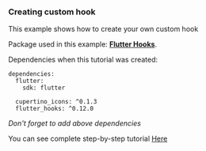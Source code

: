 ### Creating custom hook

This example shows how to create your own custom hook

Package used in this example: [**Flutter Hooks**](https://pub.dev/packages/flutter_hooks).

Dependencies when this tutorial was created:
```
dependencies:
  flutter:
    sdk: flutter

  cupertino_icons: ^0.1.3
  flutter_hooks: ^0.12.0
```

*Don't forget to add above dependencies*

You can see complete step-by-step tutorial [Here]()
